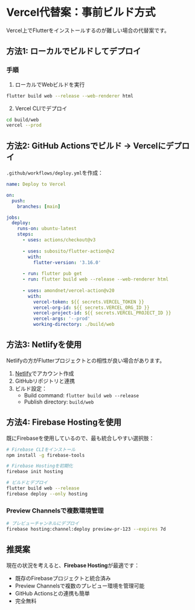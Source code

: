# Vercel代替案：事前ビルド方式

Vercel上でFlutterをインストールするのが難しい場合の代替案です。

## 方法1: ローカルでビルドしてデプロイ

### 手順

1. ローカルでWebビルドを実行
```bash
flutter build web --release --web-renderer html
```

2. Vercel CLIでデプロイ
```bash
cd build/web
vercel --prod
```

## 方法2: GitHub Actionsでビルド → Vercelにデプロイ

`.github/workflows/deploy.yml`を作成：

```yaml
name: Deploy to Vercel

on:
  push:
    branches: [main]

jobs:
  deploy:
    runs-on: ubuntu-latest
    steps:
      - uses: actions/checkout@v3
      
      - uses: subosito/flutter-action@v2
        with:
          flutter-version: '3.16.0'
          
      - run: flutter pub get
      - run: flutter build web --release --web-renderer html
      
      - uses: amondnet/vercel-action@v20
        with:
          vercel-token: ${{ secrets.VERCEL_TOKEN }}
          vercel-org-id: ${{ secrets.VERCEL_ORG_ID }}
          vercel-project-id: ${{ secrets.VERCEL_PROJECT_ID }}
          vercel-args: '--prod'
          working-directory: ./build/web
```

## 方法3: Netlifyを使用

Netlifyの方がFlutterプロジェクトとの相性が良い場合があります。

1. [Netlify](https://www.netlify.com)でアカウント作成
2. GitHubリポジトリと連携
3. ビルド設定：
   - Build command: `flutter build web --release`
   - Publish directory: `build/web`

## 方法4: Firebase Hostingを使用

既にFirebaseを使用しているので、最も統合しやすい選択肢：

```bash
# Firebase CLIをインストール
npm install -g firebase-tools

# Firebase Hostingを初期化
firebase init hosting

# ビルドとデプロイ
flutter build web --release
firebase deploy --only hosting
```

### Preview Channelsで複数環境管理

```bash
# プレビューチャンネルにデプロイ
firebase hosting:channel:deploy preview-pr-123 --expires 7d
```

## 推奨案

現在の状況を考えると、**Firebase Hosting**が最適です：
- 既存のFirebaseプロジェクトと統合済み
- Preview Channelsで複数のプレビュー環境を管理可能
- GitHub Actionsとの連携も簡単
- 完全無料